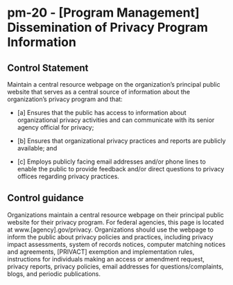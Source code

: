# pm-20 - \[Program Management\] Dissemination of Privacy Program Information

## Control Statement

Maintain a central resource webpage on the organization’s principal public website that serves as a central source of information about the organization’s privacy program and that:

- \[a\] Ensures that the public has access to information about organizational privacy activities and can communicate with its senior agency official for privacy;

- \[b\] Ensures that organizational privacy practices and reports are publicly available; and

- \[c\] Employs publicly facing email addresses and/or phone lines to enable the public to provide feedback and/or direct questions to privacy offices regarding privacy practices.

## Control guidance

Organizations maintain a central resource webpage on their principal public website for their privacy program. For federal agencies, this page is located at www.[agency].gov/privacy. Organizations should use the webpage to inform the public about privacy policies and practices, including privacy impact assessments, system of records notices, computer matching notices and agreements, [PRIVACT] exemption and implementation rules, instructions for individuals making an access or amendment request, privacy reports, privacy policies, email addresses for questions/complaints, blogs, and periodic publications.
